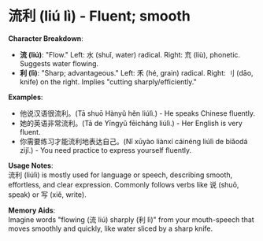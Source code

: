 # **流利 (liú lì) - Fluent; smooth**

**Character Breakdown**:  
- **流 (liú)**: "Flow." Left: 水 (shuǐ, water) radical. Right: 㐬 (liù), phonetic. Suggests water flowing.  
- **利 (lì)**: "Sharp; advantageous." Left: 禾 (hé, grain) radical. Right: 刂 (dāo, knife) on the right. Implies "cutting sharply/efficiently."

**Examples**:  
- 他说汉语很流利。(Tā shuō Hànyǔ hěn liúlì.) - He speaks Chinese fluently.  
- 她的英语非常流利。(Tā de Yīngyǔ fēicháng liúlì.) - Her English is very fluent.  
- 你需要练习才能流利地表达自己。(Nǐ xūyào liànxí cáinéng liúlì de biǎodá zìjǐ.) - You need practice to express yourself fluently.

**Usage Notes**:  
流利 (liúlì) is mostly used for language or speech, describing smooth, effortless, and clear expression. Commonly follows verbs like 说 (shuō, speak) or 写 (xiě, write).

**Memory Aids**:  
Imagine words "flowing (流 liú) sharply (利 lì)" from your mouth-speech that moves smoothly and quickly, like water sliced by a sharp knife.